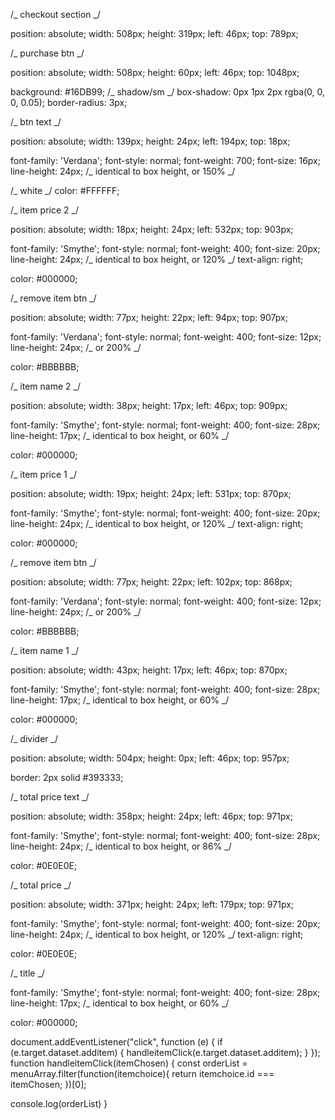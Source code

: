 /_ checkout section _/

position: absolute;
width: 508px;
height: 319px;
left: 46px;
top: 789px;

/_ purchase btn _/

position: absolute;
width: 508px;
height: 60px;
left: 46px;
top: 1048px;

background: #16DB99;
/_ shadow/sm _/
box-shadow: 0px 1px 2px rgba(0, 0, 0, 0.05);
border-radius: 3px;

/_ btn text _/

position: absolute;
width: 139px;
height: 24px;
left: 194px;
top: 18px;

font-family: 'Verdana';
font-style: normal;
font-weight: 700;
font-size: 16px;
line-height: 24px;
/_ identical to box height, or 150% _/

/_ white _/
color: #FFFFFF;

/_ item price 2 _/

position: absolute;
width: 18px;
height: 24px;
left: 532px;
top: 903px;

font-family: 'Smythe';
font-style: normal;
font-weight: 400;
font-size: 20px;
line-height: 24px;
/_ identical to box height, or 120% _/
text-align: right;

color: #000000;

/_ remove item btn _/

position: absolute;
width: 77px;
height: 22px;
left: 94px;
top: 907px;

font-family: 'Verdana';
font-style: normal;
font-weight: 400;
font-size: 12px;
line-height: 24px;
/_ or 200% _/

color: #BBBBBB;

/_ item name 2 _/

position: absolute;
width: 38px;
height: 17px;
left: 46px;
top: 909px;

font-family: 'Smythe';
font-style: normal;
font-weight: 400;
font-size: 28px;
line-height: 17px;
/_ identical to box height, or 60% _/

color: #000000;

/_ item price 1 _/

position: absolute;
width: 19px;
height: 24px;
left: 531px;
top: 870px;

font-family: 'Smythe';
font-style: normal;
font-weight: 400;
font-size: 20px;
line-height: 24px;
/_ identical to box height, or 120% _/
text-align: right;

color: #000000;

/_ remove item btn _/

position: absolute;
width: 77px;
height: 22px;
left: 102px;
top: 868px;

font-family: 'Verdana';
font-style: normal;
font-weight: 400;
font-size: 12px;
line-height: 24px;
/_ or 200% _/

color: #BBBBBB;

/_ item name 1 _/

position: absolute;
width: 43px;
height: 17px;
left: 46px;
top: 870px;

font-family: 'Smythe';
font-style: normal;
font-weight: 400;
font-size: 28px;
line-height: 17px;
/_ identical to box height, or 60% _/

color: #000000;

/_ divider _/

position: absolute;
width: 504px;
height: 0px;
left: 46px;
top: 957px;

border: 2px solid #393333;

/_ total price text _/

position: absolute;
width: 358px;
height: 24px;
left: 46px;
top: 971px;

font-family: 'Smythe';
font-style: normal;
font-weight: 400;
font-size: 28px;
line-height: 24px;
/_ identical to box height, or 86% _/

color: #0E0E0E;

/_ total price _/

position: absolute;
width: 371px;
height: 24px;
left: 179px;
top: 971px;

font-family: 'Smythe';
font-style: normal;
font-weight: 400;
font-size: 20px;
line-height: 24px;
/_ identical to box height, or 120% _/
text-align: right;

color: #0E0E0E;

/_ title _/

font-family: 'Smythe';
font-style: normal;
font-weight: 400;
font-size: 28px;
line-height: 17px;
/_ identical to box height, or 60% _/

color: #000000;

document.addEventListener("click", function (e) {
if (e.target.dataset.additem) {
handleitemClick(e.target.dataset.additem);
}
});
function handleitemClick(itemChosen) {
const orderList = menuArray.filter(function(itemchoice){
return itemchoice.id === itemChosen;
})[0];

console.log(orderList)
}
